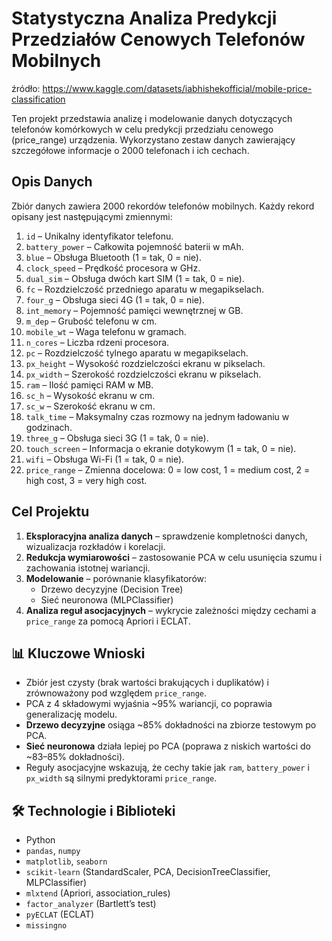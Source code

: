 # Statystyczna Analiza Predykcji Przedziałów Cenowych Telefonów Mobilnych
źródło: https://www.kaggle.com/datasets/iabhishekofficial/mobile-price-classification

Ten projekt przedstawia analizę i modelowanie danych dotyczących telefonów komórkowych w celu predykcji przedziału cenowego (price\_range) urządzenia. Wykorzystano zestaw danych zawierający szczegółowe informacje o 2000 telefonach i ich cechach.


## Opis Danych

Zbiór danych zawiera 2000 rekordów telefonów mobilnych. Każdy rekord opisany jest następującymi zmiennymi:

1. `id` – Unikalny identyfikator telefonu.
2. `battery_power` – Całkowita pojemność baterii w mAh.
3. `blue` – Obsługa Bluetooth (1 = tak, 0 = nie).
4. `clock_speed` – Prędkość procesora w GHz.
5. `dual_sim` – Obsługa dwóch kart SIM (1 = tak, 0 = nie).
6. `fc` – Rozdzielczość przedniego aparatu w megapikselach.
7. `four_g` – Obsługa sieci 4G (1 = tak, 0 = nie).
8. `int_memory` – Pojemność pamięci wewnętrznej w GB.
9. `m_dep` – Grubość telefonu w cm.
10. `mobile_wt` – Waga telefonu w gramach.
11. `n_cores` – Liczba rdzeni procesora.
12. `pc` – Rozdzielczość tylnego aparatu w megapikselach.
13. `px_height` – Wysokość rozdzielczości ekranu w pikselach.
14. `px_width` – Szerokość rozdzielczości ekranu w pikselach.
15. `ram` – Ilość pamięci RAM w MB.
16. `sc_h` – Wysokość ekranu w cm.
17. `sc_w` – Szerokość ekranu w cm.
18. `talk_time` – Maksymalny czas rozmowy na jednym ładowaniu w godzinach.
19. `three_g` – Obsługa sieci 3G (1 = tak, 0 = nie).
20. `touch_screen` – Informacja o ekranie dotykowym (1 = tak, 0 = nie).
21. `wifi` – Obsługa Wi-Fi (1 = tak, 0 = nie).
22. `price_range` – Zmienna docelowa: 0 = low cost, 1 = medium cost, 2 = high cost, 3 = very high cost.



## Cel Projektu

1. **Eksploracyjna analiza danych** – sprawdzenie kompletności danych, wizualizacja rozkładów i korelacji.
2. **Redukcja wymiarowości** – zastosowanie PCA w celu usunięcia szumu i zachowania istotnej wariancji.
3. **Modelowanie** – porównanie klasyfikatorów:
   - Drzewo decyzyjne (Decision Tree)
   - Sieć neuronowa (MLPClassifier)
4. **Analiza reguł asocjacyjnych** – wykrycie zależności między cechami a `price_range` za pomocą Apriori i ECLAT.


## 📊 Kluczowe Wnioski

- Zbiór jest czysty (brak wartości brakujących i duplikatów) i zrównoważony pod względem `price_range`.
- PCA z 4 składowymi wyjaśnia \~95% wariancji, co poprawia generalizację modelu.
- **Drzewo decyzyjne** osiąga \~85% dokładności na zbiorze testowym po PCA.
- **Sieć neuronowa** działa lepiej po PCA (poprawa z niskich wartości do \~83–85% dokładności).
- Reguły asocjacyjne wskazują, że cechy takie jak `ram`, `battery_power` i `px_width` są silnymi predyktorami `price_range`.


## 🛠️ Technologie i Biblioteki

- Python
- `pandas`, `numpy`
- `matplotlib`, `seaborn`
- `scikit-learn` (StandardScaler, PCA, DecisionTreeClassifier, MLPClassifier)
- `mlxtend` (Apriori, association\_rules)
- `factor_analyzer` (Bartlett’s test)
- `pyECLAT` (ECLAT)
- `missingno`

